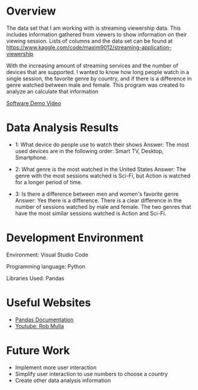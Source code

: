 # Overview

The data set that I am working with is streaming viewership data. This includes information gathered from viewers to show information on their viewing session.
Lists of columns and the data set can be found at https://www.kaggle.com/code/maxim9012/streaming-application-viewership

With the increasing amount of streaming services and the number of devices that are supported. I wanted to know how long people watch in a single session,
the favorite genre by country, and if there is a difference in genre watched between male and female. This program was created to analyze an calculate that information

[Software Demo Video](http://youtube.link.goes.here)

# Data Analysis Results

* 1: What device do people use to watch their shows
    Answer: The most used devices are in the following order: Smart TV, Desktop, Smartphone.

* 2: What genre is the most watched in the United States
    Answer: The genre with the most sessions watched is Sci-Fi, but Action is watched for a longer period of time.

* 3: Is there a difference between men and women's favorite genre
    Answer: Yes there is a difference. There is a clear difference in the number of sessions watched by male and female.
    The two genres that have the most similar sessions watched is Action and Sci-Fi.

# Development Environment

Environment: Visual Studio Code

Programming language: Python

Libraries Used: Pandas

# Useful Websites

* [Pandas Documentation](https://pandas.pydata.org/docs/user_guide/)
* [Youtube: Rob Mulla](https://www.youtube.com/watch?v=DkjCaAMBGWM&t=719s)

# Future Work

* Implement more user interaction
* Simplify user interaction to use numbers to choose a country
* Create other data analysis information